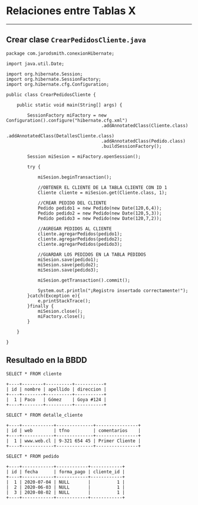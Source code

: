 # Relaciones entre Tablas X

---

## Crear clase `CrearPedidosCliente.java`

    package com.jarodsmith.conexionHibernate;

    import java.util.Date;

    import org.hibernate.Session;
    import org.hibernate.SessionFactory;
    import org.hibernate.cfg.Configuration;

    public class CrearPedidosCliente {

        public static void main(String[] args) {
            
            SessionFactory miFactory = new Configuration().configure("hibernate.cfg.xml")
                                        .addAnnotatedClass(Cliente.class)
                                        .addAnnotatedClass(DetallesCliente.class)
                                        .addAnnotatedClass(Pedido.class)
                                        .buildSessionFactory();
            
            Session miSesion = miFactory.openSession();
            
            try {
                
                miSesion.beginTransaction();
                
                //OBTENER EL CLIENTE DE LA TABLA CLIENTE CON ID 1
                Cliente cliente = miSesion.get(Cliente.class, 1);
                
                //CREAR PEDIDO DEL CLIENTE
                Pedido pedido1 = new Pedido(new Date(120,6,4));
                Pedido pedido2 = new Pedido(new Date(120,5,3));
                Pedido pedido3 = new Pedido(new Date(120,7,2));
                
                //AGREGAR PEDIDOS AL CLIENTE
                cliente.agregarPedidos(pedido1);
                cliente.agregarPedidos(pedido2);
                cliente.agregarPedidos(pedido3);
                
                //GUARDAR LOS PEDIDOS EN LA TABLA PEDIDOS
                miSesion.save(pedido1);
                miSesion.save(pedido2);
                miSesion.save(pedido3);

                miSesion.getTransaction().commit();
                
                System.out.println("¡Registro insertado correctamente!");
            }catch(Exception e){
                e.printStackTrace();
            }finally {
                miSesion.close();
                miFactory.close();
            }

        }

    }


## Resultado en la BBDD

`SELECT * FROM cliente`

    +----+--------+----------+-----------+
    | id | nombre | apellido | direccion |
    +----+--------+----------+-----------+
    |  1 | Paco   | Gómez    | Goya #124 |
    +----+--------+----------+-----------+

`SELECT * FROM detalle_cliente`

    +----+------------+--------------+----------------+
    | id | web        | tfno         | comentarios    |
    +----+------------+--------------+----------------+
    |  1 | www.web.cl | 9-321 654 45 | Primer Cliente |
    +----+------------+--------------+----------------+

`SELECT * FROM pedido`

    +----+------------+------------+------------+
    | id | fecha      | forma_pago | cliente_id |
    +----+------------+------------+------------+
    |  1 | 2020-07-04 | NULL       |          1 |
    |  2 | 2020-06-03 | NULL       |          1 |
    |  3 | 2020-08-02 | NULL       |          1 |
    +----+------------+------------+------------+

